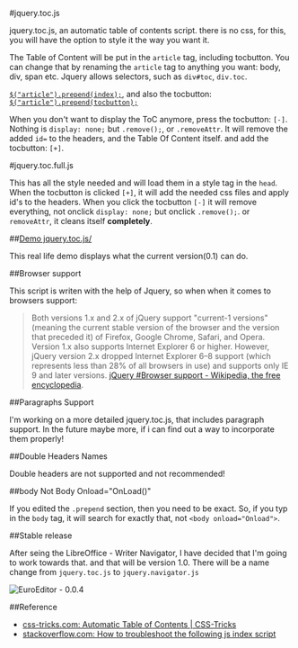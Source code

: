#jquery.toc.js

jquery.toc.js, an automatic table of contents script. there is no css, for this, you will have the option to style it the way you want it. 

The Table of Content will be put in the `article` tag, including tocbutton. You can change that by renaming the `article` tag to anything you want: body, div, span etc. Jquery allows selectors, such as `div#toc`, `div.toc`.

 [`$("article").prepend(index);`](https://github.com/blade1989/jquery.toc.js/blob/master/jquery.toc.js#L58), and also the tocbutton: [`$("article").prepend(tocbutton);`](https://github.com/blade1989/jquery.toc.js/blob/master/jquery.toc.js#L74)

When you don't want to display the ToC anymore, press the tocbutton: `[-]`. Nothing is `display: none;` but `.remove();`, or `.removeAttr`. It will remove the added `id=` to the headers, and the Table Of Content itself. and add the tocbutton: `[+]`. 

#jquery.toc.full.js

This has all the style needed and will load them in a style tag in the `head`. When the tocbutton is clicked `[+]`, it will add the needed css files and apply id's to the headers. When you click the tocbutton `[-]` it will remove everything, not onclick `display: none;` but onclick `.remove();`. or `removeAttr`, it cleans itself **completely**.

##[Demo jquery.toc.js/](http://www.eurobytes.nl/demos/jquery.toc.js/)

This real life demo displays what the current version(0.1) can do.

##Browser support

This script is writen with the help of Jquery, so when when it comes to browsers support:

> Both versions 1.x and 2.x of jQuery support "current-1 versions" (meaning the current stable version of the browser and the version that preceded it) of Firefox, Google Chrome, Safari, and Opera. Version 1.x also supports Internet Explorer 6 or higher. However, jQuery version 2.x dropped Internet Explorer 6–8 support (which represents less than 28% of all browsers in use) and supports only IE 9 and later versions. [jQuery #Browser support - Wikipedia, the free encyclopedia](https://en.wikipedia.org/wiki/JQuery#Browser_support).

##Paragraphs Support

I'm working on a more detailed jquery.toc.js, that includes paragraph support. In the future maybe more, if i can find out a way to incorporate them properly! 

##Double Headers Names

Double headers are not supported and not recommended! 

##body Not Body Onload="OnLoad()"

If you edited the `.prepend` section, then you need to be exact. So, if you typ in the `body` tag, it will search for exactly that, not `<body onload="Onload">`.


##Stable release

After seing the LibreOffice - Writer Navigator, I have decided that I'm going to work towards that. and that will be version 1.0. There will be a name change from `jquery.toc.js` to `jquery.navigator.js`

![EuroEditor - 0.0.4][1]


  [1]: http://i.imgur.com/K5svgFl.png


##Reference

 - [css-tricks.com: Automatic Table of Contents | CSS-Tricks](http://css-tricks.com/automatic-table-of-contents/)
 - [stackoverflow.com: How to troubleshoot the following js index script](http://stackoverflow.com/q/27065444/1148529)
